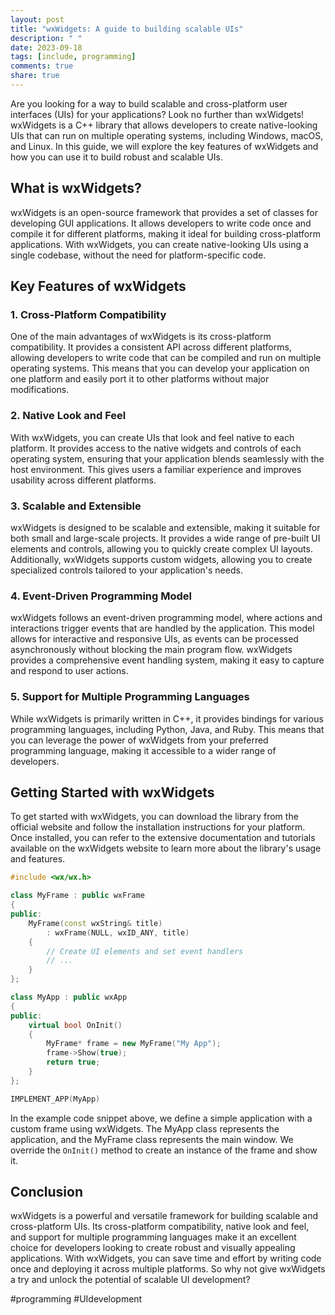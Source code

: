 ```yaml
---
layout: post
title: "wxWidgets: A guide to building scalable UIs"
description: " "
date: 2023-09-18
tags: [include, programming]
comments: true
share: true
---
```


Are you looking for a way to build scalable and cross-platform user interfaces (UIs) for your applications? Look no further than wxWidgets! wxWidgets is a C++ library that allows developers to create native-looking UIs that can run on multiple operating systems, including Windows, macOS, and Linux. In this guide, we will explore the key features of wxWidgets and how you can use it to build robust and scalable UIs.

## What is wxWidgets?

wxWidgets is an open-source framework that provides a set of classes for developing GUI applications. It allows developers to write code once and compile it for different platforms, making it ideal for building cross-platform applications. With wxWidgets, you can create native-looking UIs using a single codebase, without the need for platform-specific code.

## Key Features of wxWidgets

### 1. Cross-Platform Compatibility

One of the main advantages of wxWidgets is its cross-platform compatibility. It provides a consistent API across different platforms, allowing developers to write code that can be compiled and run on multiple operating systems. This means that you can develop your application on one platform and easily port it to other platforms without major modifications.

### 2. Native Look and Feel

With wxWidgets, you can create UIs that look and feel native to each platform. It provides access to the native widgets and controls of each operating system, ensuring that your application blends seamlessly with the host environment. This gives users a familiar experience and improves usability across different platforms.

### 3. Scalable and Extensible

wxWidgets is designed to be scalable and extensible, making it suitable for both small and large-scale projects. It provides a wide range of pre-built UI elements and controls, allowing you to quickly create complex UI layouts. Additionally, wxWidgets supports custom widgets, allowing you to create specialized controls tailored to your application's needs.

### 4. Event-Driven Programming Model

wxWidgets follows an event-driven programming model, where actions and interactions trigger events that are handled by the application. This model allows for interactive and responsive UIs, as events can be processed asynchronously without blocking the main program flow. wxWidgets provides a comprehensive event handling system, making it easy to capture and respond to user actions.

### 5. Support for Multiple Programming Languages

While wxWidgets is primarily written in C++, it provides bindings for various programming languages, including Python, Java, and Ruby. This means that you can leverage the power of wxWidgets from your preferred programming language, making it accessible to a wider range of developers.

## Getting Started with wxWidgets

To get started with wxWidgets, you can download the library from the official website and follow the installation instructions for your platform. Once installed, you can refer to the extensive documentation and tutorials available on the wxWidgets website to learn more about the library's usage and features.

```cpp
#include <wx/wx.h>

class MyFrame : public wxFrame
{
public:
    MyFrame(const wxString& title)
        : wxFrame(NULL, wxID_ANY, title)
    {
        // Create UI elements and set event handlers
        // ...
    }
};

class MyApp : public wxApp
{
public:
    virtual bool OnInit()
    {
        MyFrame* frame = new MyFrame("My App");
        frame->Show(true);
        return true;
    }
};

IMPLEMENT_APP(MyApp)
```

In the example code snippet above, we define a simple application with a custom frame using wxWidgets. The MyApp class represents the application, and the MyFrame class represents the main window. We override the `OnInit()` method to create an instance of the frame and show it.

## Conclusion

wxWidgets is a powerful and versatile framework for building scalable and cross-platform UIs. Its cross-platform compatibility, native look and feel, and support for multiple programming languages make it an excellent choice for developers looking to create robust and visually appealing applications. With wxWidgets, you can save time and effort by writing code once and deploying it across multiple platforms. So why not give wxWidgets a try and unlock the potential of scalable UI development?

#programming #UIdevelopment